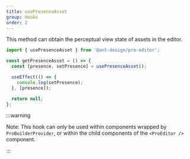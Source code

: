 ```yaml
---
title: usePresenceAsset
group: Hooks
order: 2
---
```


This method can obtain the perceptual view state of assets in the editor.

```ts
import { usePresenceAsset } from '@ant-design/pro-editor';

const getPresenceAsset = () => {
  const [presence, setPresence] = usePresenceAsset();

  useEffect(() => {
    console.log(setPresence);
  }, [presence]);

  return null;
};
```

:::warning

Note: This hook can only be used within components wrapped by `ProBuilderProvider`, or within the child components of the `<ProEditor />` component.

:::
